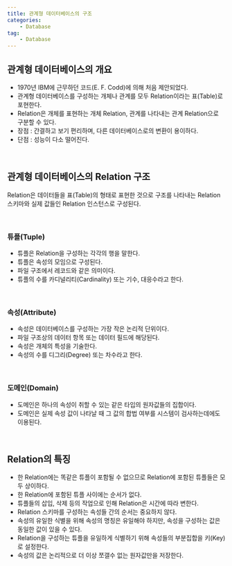 ```yaml
---
title: 관계형 데이터베이스의 구조
categories:
    - Database
tag:
    - Database
---
```


## 관계형 데이터베이스의 개요
- 1970년 IBM에 근무하던 코드(E. F. Codd)에 의해 처음 제안되었다.
- 관계형 데이터베이스를 구성하는 개체나 관계를 모두 Relation이라는 표(Table)로 포현한다.
- Relation은 개체를 표현하는 개체 Relation, 관계를 나타내는 관계 Relation으로 구분할 수 있다.
- 장점 : 간결하고 보기 편리하며, 다른 데이터베이스로의 변환이 용이하다.
- 단점 : 성능이 다소 떨어진다.

<br>

## 관계형 데이터베이스의 Relation 구조
Relation은 데이터들을 표(Table)의 형태로 표현한 것으로 구조를 나타내는 Relation 스키마와 실제 값들인 Relation 인스턴스로 구성된다.

<br>

### 튜플(Tuple)
- 튜플은 Relation을 구성하는 각각의 행을 말한다.
- 튜플은 속성의 모임으로 구성된다.
- 파일 구조에서 레코드와 같은 의미이다.
- 튜플의 수를 카디널리티(Cardinality) 또는 기수, 대응수라고 한다.

<br>

### 속성(Attribute)
- 속성은 데이터베이스를 구성하는 가장 작은 논리적 단위이다.
- 파일 구조상의 데이터 항목 또는 데이터 필드에 해당된다.
- 속성은 개체의 특성을 기술한다.
- 속성의 수를 디그리(Degree) 또는 차수라고 한다.
  
<br>

### 도메인(Domain)
- 도메인은 하나의 속성이 취할 수 있는 같은 타입의 원자값들의 집합이다.
- 도메인은 실제 속성 값이 나타날 때 그 값의 합법 여부를 시스템이 검사하는데에도 이용된다.

<br>

## Relation의 특징
- 한 Relation에는 똑같은 튜플이 포함될 수 없으므로 Relation에 포함된 튜플들은 모두 상이하다.
- 한 Relation에 포함된 튜플 사이에는 순서가 없다.
- 튜플들의 삽입, 삭제 등의 작업으로 인해 Relation은 시간에 따라 변한다.
- Relation 스키마를 구성하는 속성들 간의 순서는 중요하지 않다.
- 속성의 유일한 식별을 위해 속성의 명칭은 유일해야 하지만, 속성을 구성하는 값은 동일한 값이 있을 수 있다.
- Relation을 구성하는 튜플을 유일하게 식별하기 위해 속성들의 부분집합을 키(Key)로 설정한다.
- 속성의 값은 논리적으로 더 이상 쪼갤수 없는 원자값만을 저장한다.